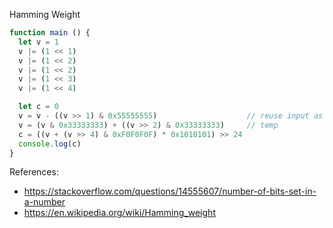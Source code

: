 Hamming Weight

```js
function main () {
  let v = 1
  v |= (1 << 1)
  v |= (1 << 2)
  v |= (1 << 2)
  v |= (1 << 3)
  v |= (1 << 4)

  let c = 0
  v = v - ((v >> 1) & 0x55555555)                    // reuse input as temporary
  v = (v & 0x33333333) + ((v >> 2) & 0x33333333)     // temp
  c = ((v + (v >> 4) & 0xF0F0F0F) * 0x1010101) >> 24
  console.log(c)
}
```

References:
- https://stackoverflow.com/questions/14555607/number-of-bits-set-in-a-number
- https://en.wikipedia.org/wiki/Hamming_weight

